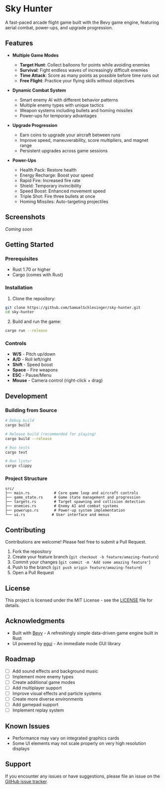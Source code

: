 # Sky Hunter

A fast-paced arcade flight game built with the Bevy game engine, featuring aerial combat, power-ups, and upgrade progression.

## Features

- **Multiple Game Modes**
  - **Target Hunt**: Collect balloons for points while avoiding enemies
  - **Survival**: Fight endless waves of increasingly difficult enemies
  - **Time Attack**: Score as many points as possible before time runs out
  - **Free Flight**: Practice your flying skills without objectives

- **Dynamic Combat System**
  - Smart enemy AI with different behavior patterns
  - Multiple enemy types with unique tactics
  - Weapon systems including bullets and homing missiles
  - Power-ups for temporary advantages

- **Upgrade Progression**
  - Earn coins to upgrade your aircraft between runs
  - Improve speed, maneuverability, score multipliers, and magnet range
  - Persistent upgrades across game sessions

- **Power-Ups**
  - Health Pack: Restore health
  - Energy Recharge: Boost your speed
  - Rapid Fire: Increased fire rate
  - Shield: Temporary invincibility
  - Speed Boost: Enhanced movement speed
  - Triple Shot: Fire three bullets at once
  - Homing Missiles: Auto-targeting projectiles

## Screenshots

*Coming soon*

## Getting Started

### Prerequisites

- Rust 1.70 or higher
- Cargo (comes with Rust)

### Installation

1. Clone the repository:
```bash
git clone https://github.com/SamuelSchlesinger/sky-hunter.git
cd sky-hunter
```

2. Build and run the game:
```bash
cargo run --release
```

### Controls

- **W/S** - Pitch up/down
- **A/D** - Roll left/right
- **Shift** - Speed boost
- **Space** - Fire weapons
- **ESC** - Pause/Menu
- **Mouse** - Camera control (right-click + drag)

## Development

### Building from Source

```bash
# Debug build
cargo build

# Release build (recommended for playing)
cargo build --release

# Run tests
cargo test

# Run linter
cargo clippy
```

### Project Structure

```
src/
├── main.rs           # Core game loop and aircraft controls
├── game_state.rs     # Game state management and progression
├── targets.rs        # Target spawning and collision detection
├── enemies.rs        # Enemy AI and combat systems
├── powerups.rs       # Power-up system implementation
└── ui.rs            # User interface and menus
```

## Contributing

Contributions are welcome! Please feel free to submit a Pull Request.

1. Fork the repository
2. Create your feature branch (`git checkout -b feature/amazing-feature`)
3. Commit your changes (`git commit -m 'Add some amazing feature'`)
4. Push to the branch (`git push origin feature/amazing-feature`)
5. Open a Pull Request

## License

This project is licensed under the MIT License - see the [LICENSE](LICENSE) file for details.

## Acknowledgments

- Built with [Bevy](https://bevyengine.org/) - A refreshingly simple data-driven game engine built in Rust
- UI powered by [egui](https://github.com/emilk/egui) - An immediate mode GUI library

## Roadmap

- [ ] Add sound effects and background music
- [ ] Implement more enemy types
- [ ] Create additional game modes
- [ ] Add multiplayer support
- [ ] Improve visual effects and particle systems
- [ ] Create more diverse environments
- [ ] Add gamepad support
- [ ] Implement replay system

## Known Issues

- Performance may vary on integrated graphics cards
- Some UI elements may not scale properly on very high resolution displays

## Support

If you encounter any issues or have suggestions, please file an issue on the [GitHub issue tracker](https://github.com/SamuelSchlesinger/sky-hunter/issues).
